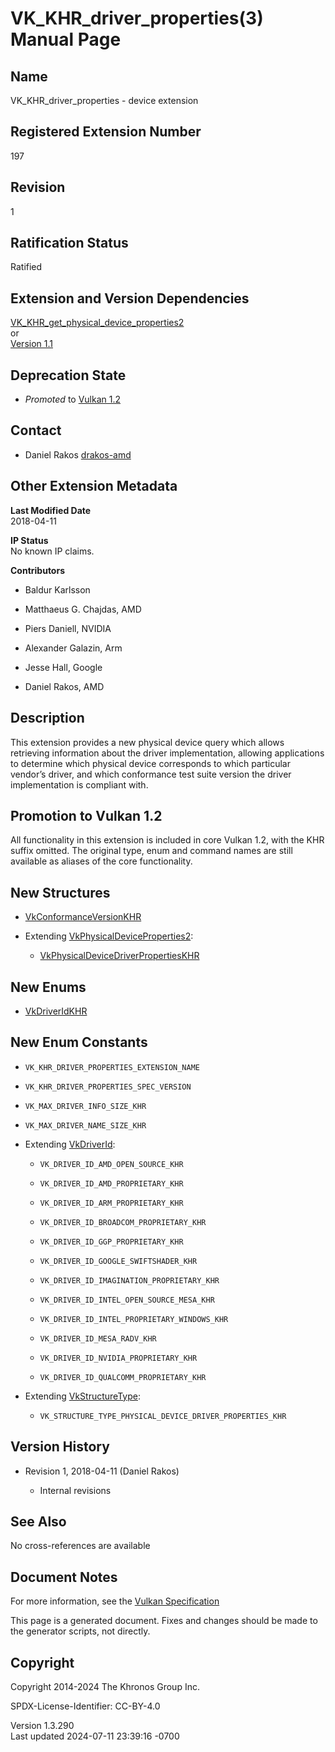 # VK_KHR_driver_properties(3) Manual Page

## Name

VK_KHR_driver_properties - device extension



## <a href="#_registered_extension_number" class="anchor"></a>Registered Extension Number

197

## <a href="#_revision" class="anchor"></a>Revision

1

## <a href="#_ratification_status" class="anchor"></a>Ratification Status

Ratified

## <a href="#_extension_and_version_dependencies" class="anchor"></a>Extension and Version Dependencies

[VK_KHR_get_physical_device_properties2](https://registry.khronos.org/vulkan/specs/1.3-extensions/man/html/VK_KHR_get_physical_device_properties2.html)  
or  
[Version 1.1](#versions-1.1)  

## <a href="#_deprecation_state" class="anchor"></a>Deprecation State

- *Promoted* to <a
  href="https://registry.khronos.org/vulkan/specs/1.3-extensions/html/vkspec.html#versions-1.2-promotions"
  target="_blank" rel="noopener">Vulkan 1.2</a>

## <a href="#_contact" class="anchor"></a>Contact

- Daniel Rakos <a
  href="https://github.com/KhronosGroup/Vulkan-Docs/issues/new?body=%5BVK_KHR_driver_properties%5D%20@drakos-amd%0A*Here%20describe%20the%20issue%20or%20question%20you%20have%20about%20the%20VK_KHR_driver_properties%20extension*"
  target="_blank" rel="nofollow noopener"><em></em>drakos-amd</a>

## <a href="#_other_extension_metadata" class="anchor"></a>Other Extension Metadata

**Last Modified Date**  
2018-04-11

**IP Status**  
No known IP claims.

**Contributors**  
- Baldur Karlsson

- Matthaeus G. Chajdas, AMD

- Piers Daniell, NVIDIA

- Alexander Galazin, Arm

- Jesse Hall, Google

- Daniel Rakos, AMD

## <a href="#_description" class="anchor"></a>Description

This extension provides a new physical device query which allows
retrieving information about the driver implementation, allowing
applications to determine which physical device corresponds to which
particular vendor’s driver, and which conformance test suite version the
driver implementation is compliant with.

## <a href="#_promotion_to_vulkan_1_2" class="anchor"></a>Promotion to Vulkan 1.2

All functionality in this extension is included in core Vulkan 1.2, with
the KHR suffix omitted. The original type, enum and command names are
still available as aliases of the core functionality.

## <a href="#_new_structures" class="anchor"></a>New Structures

- [VkConformanceVersionKHR](https://registry.khronos.org/vulkan/specs/1.3-extensions/man/html/VkConformanceVersionKHR.html)

- Extending
  [VkPhysicalDeviceProperties2](https://registry.khronos.org/vulkan/specs/1.3-extensions/man/html/VkPhysicalDeviceProperties2.html):

  - [VkPhysicalDeviceDriverPropertiesKHR](https://registry.khronos.org/vulkan/specs/1.3-extensions/man/html/VkPhysicalDeviceDriverPropertiesKHR.html)

## <a href="#_new_enums" class="anchor"></a>New Enums

- [VkDriverIdKHR](https://registry.khronos.org/vulkan/specs/1.3-extensions/man/html/VkDriverIdKHR.html)

## <a href="#_new_enum_constants" class="anchor"></a>New Enum Constants

- `VK_KHR_DRIVER_PROPERTIES_EXTENSION_NAME`

- `VK_KHR_DRIVER_PROPERTIES_SPEC_VERSION`

- `VK_MAX_DRIVER_INFO_SIZE_KHR`

- `VK_MAX_DRIVER_NAME_SIZE_KHR`

- Extending [VkDriverId](https://registry.khronos.org/vulkan/specs/1.3-extensions/man/html/VkDriverId.html):

  - `VK_DRIVER_ID_AMD_OPEN_SOURCE_KHR`

  - `VK_DRIVER_ID_AMD_PROPRIETARY_KHR`

  - `VK_DRIVER_ID_ARM_PROPRIETARY_KHR`

  - `VK_DRIVER_ID_BROADCOM_PROPRIETARY_KHR`

  - `VK_DRIVER_ID_GGP_PROPRIETARY_KHR`

  - `VK_DRIVER_ID_GOOGLE_SWIFTSHADER_KHR`

  - `VK_DRIVER_ID_IMAGINATION_PROPRIETARY_KHR`

  - `VK_DRIVER_ID_INTEL_OPEN_SOURCE_MESA_KHR`

  - `VK_DRIVER_ID_INTEL_PROPRIETARY_WINDOWS_KHR`

  - `VK_DRIVER_ID_MESA_RADV_KHR`

  - `VK_DRIVER_ID_NVIDIA_PROPRIETARY_KHR`

  - `VK_DRIVER_ID_QUALCOMM_PROPRIETARY_KHR`

- Extending [VkStructureType](https://registry.khronos.org/vulkan/specs/1.3-extensions/man/html/VkStructureType.html):

  - `VK_STRUCTURE_TYPE_PHYSICAL_DEVICE_DRIVER_PROPERTIES_KHR`

## <a href="#_version_history" class="anchor"></a>Version History

- Revision 1, 2018-04-11 (Daniel Rakos)

  - Internal revisions

## <a href="#_see_also" class="anchor"></a>See Also

No cross-references are available

## <a href="#_document_notes" class="anchor"></a>Document Notes

For more information, see the <a
href="https://registry.khronos.org/vulkan/specs/1.3-extensions/html/vkspec.html#VK_KHR_driver_properties"
target="_blank" rel="noopener">Vulkan Specification</a>

This page is a generated document. Fixes and changes should be made to
the generator scripts, not directly.

## <a href="#_copyright" class="anchor"></a>Copyright

Copyright 2014-2024 The Khronos Group Inc.

SPDX-License-Identifier: CC-BY-4.0

Version 1.3.290  
Last updated 2024-07-11 23:39:16 -0700
